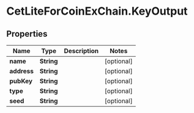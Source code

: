 # CetLiteForCoinExChain.KeyOutput

## Properties
Name | Type | Description | Notes
------------ | ------------- | ------------- | -------------
**name** | **String** |  | [optional] 
**address** | **String** |  | [optional] 
**pubKey** | **String** |  | [optional] 
**type** | **String** |  | [optional] 
**seed** | **String** |  | [optional] 
